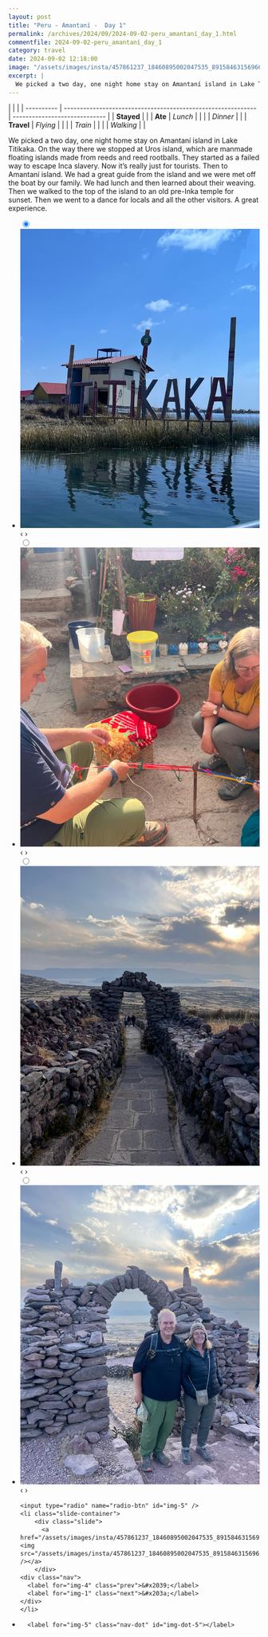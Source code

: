 ```yaml
---
layout: post
title: "Peru - Amantaní -  Day 1"
permalink: /archives/2024/09/2024-09-02-peru_amantaní_day_1.html
commentfile: 2024-09-02-peru_amantaní_day_1
category: travel
date: 2024-09-02 12:18:00
image: "/assets/images/insta/457861237_18460895002047535_8915846315696625979_n_18061821511714145.jpg"
excerpt: |
  We picked a two day, one night home stay on Amantaní island in Lake Titikaka. On the way there we stopped at Uros island, which are manmade floating islands made from reeds and reed rootballs. They started as a failed way to escape Inca slavery. Now it’s really just for tourists. Then to Amantaní island. We had a great guide from the island and we were met off the boat by our family. We had lunch and then learned about their weaving. Then we walked to the top of the island to an old pre-Inka temple for sunset. Then we went to a dance for locals and all the other visitors. A great experience.
---
```


|            |                                                              |
| ---------- | ------------------------------------------------------------ | ----------------------------- |
| **Stayed** |  |
| **Ate**    | _Lunch_                                                      |          |
|            | _Dinner_                                                     |          |
| **Travel** | _Flying_                                                     |          |
|            | _Train_                                                      |          |
|            | _Walking_                                                    |          |


We picked a two day, one night home stay on Amantaní island in Lake Titikaka. On the way there we stopped at Uros island, which are manmade floating islands made from reeds and reed rootballs. They started as a failed way to escape Inca slavery. Now it’s really just for tourists. Then to Amantaní island. We had a great guide from the island and we were met off the boat by our family. We had lunch and then learned about their weaving. Then we walked to the top of the island to an old pre-Inka temple for sunset. Then we went to a dance for locals and all the other visitors. A great experience.


<ul class="slides">
    <input type="radio" name="radio-btn" id="img-1" checked="checked" />
    <li class="slide-container">
        <div class="slide">
          <a href="/assets/images/insta/458381007_18460895017047535_8286520976480097370_n_17873836401090947.jpg"><img src="/assets/images/insta/458381007_18460895017047535_8286520976480097370_n_17873836401090947.jpg" /></a>
        </div>
    <div class="nav">
      <label for="img-5" class="prev">&#x2039;</label>
      <label for="img-2" class="next">&#x203a;</label>
    </div>
    </li>
        <input type="radio" name="radio-btn" id="img-2"  />
    <li class="slide-container">
        <div class="slide">
          <a href="/assets/images/insta/458133245_18460895026047535_641128906978355428_n_18277417171212528.jpg"><img src="/assets/images/insta/458133245_18460895026047535_641128906978355428_n_18277417171212528.jpg" /></a>
        </div>
    <div class="nav">
      <label for="img-1" class="prev">&#x2039;</label>
      <label for="img-3" class="next">&#x203a;</label>
    </div>
    </li>
        <input type="radio" name="radio-btn" id="img-3"  />
    <li class="slide-container">
        <div class="slide">
          <a href="/assets/images/insta/458233219_18460895035047535_6921453651605081875_n_17908917590917950.jpg"><img src="/assets/images/insta/458233219_18460895035047535_6921453651605081875_n_17908917590917950.jpg" /></a>
        </div>
    <div class="nav">
      <label for="img-2" class="prev">&#x2039;</label>
      <label for="img-4" class="next">&#x203a;</label>
    </div>
    </li>
        <input type="radio" name="radio-btn" id="img-4"  />
    <li class="slide-container">
        <div class="slide">
          <a href="/assets/images/insta/458276981_18460895050047535_1998228955264706602_n_18039511436046222.jpg"><img src="/assets/images/insta/458276981_18460895050047535_1998228955264706602_n_18039511436046222.jpg" /></a>
        </div>
    <div class="nav">
      <label for="img-3" class="prev">&#x2039;</label>
      <label for="img-5" class="next">&#x203a;</label>
    </div>
    </li>
    
    <input type="radio" name="radio-btn" id="img-5" />
    <li class="slide-container">
        <div class="slide">
          <a href="/assets/images/insta/457861237_18460895002047535_8915846315696625979_n_18061821511714145.jpg"><img src="/assets/images/insta/457861237_18460895002047535_8915846315696625979_n_18061821511714145.jpg" /></a>
        </div>
    <div class="nav">
      <label for="img-4" class="prev">&#x2039;</label>
      <label for="img-1" class="next">&#x203a;</label>
    </div>
    </li>
			
<li class="nav-dots">
      <label for="img-1" class="nav-dot" id="img-dot-1"></label>
      <label for="img-2" class="nav-dot" id="img-dot-2"></label>
      <label for="img-3" class="nav-dot" id="img-dot-3"></label>
      <label for="img-4" class="nav-dot" id="img-dot-4"></label>

      <label for="img-5" class="nav-dot" id="img-dot-5"></label>

</li>
</ul>        
             

		